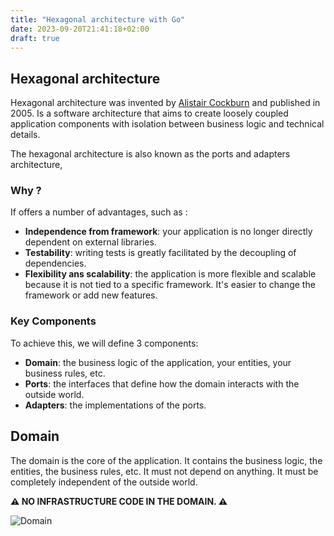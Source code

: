 ```yaml
---
title: "Hexagonal architecture with Go"
date: 2023-09-20T21:41:18+02:00
draft: true
---
```


## Hexagonal architecture

Hexagonal architecture was invented by [Alistair Cockburn](https://alistair.cockburn.us/hexagonal-architecture/) 
and published in 2005.
Is a software architecture that aims to create loosely coupled application components with isolation between 
business logic and technical details. 

The hexagonal architecture is also known as the ports and adapters architecture,

### Why ?

If offers a number of advantages, such as :
- **Independence from framework**: your application is no longer directly dependent on external libraries.
- **Testability**: writing tests is greatly facilitated by the decoupling of dependencies.
- **Flexibility ans scalability**: the application is more flexible and scalable because it is not tied to a specific 
framework. It's easier to change the framework or add new features.

### Key Components

To achieve this, we will define 3 components:
- **Domain**: the business logic of the application, your entities, your business rules, etc.
- **Ports**: the interfaces that define how the domain interacts with the outside world.
- **Adapters**: the implementations of the ports.

## Domain

The domain is the core of the application. It contains the business logic, the entities, the business rules, etc.
It must not depend on anything. It must be completely independent of the outside world.  

**⚠️ NO INFRASTRUCTURE CODE IN THE DOMAIN. ⚠️**

![Domain](./images/content/hexagonal_architecture_with_go/domain.png)

